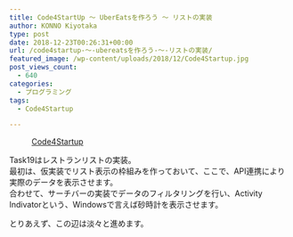 ```yaml
---
title: Code4StartUp ～ UberEatsを作ろう ～ リストの実装
author: KONNO Kiyotaka
type: post
date: 2018-12-23T00:26:31+00:00
url: /code4startup-～-ubereatsを作ろう-～-リストの実装/
featured_image: /wp-content/uploads/2018/12/Code4Startup.jpg
post_views_count:
  - 640
categories:
  - プログラミング
tags:
  - Code4Startup

---
```

<figure class="wp-block-image"><img src="https://i1.wp.com/www.programmers-office.ml/wp-content/uploads/2018/12/Code4Startup.jpg?ssl=1" alt="" class="wp-image-2504" srcset="https://i1.wp.com/www.programmers-office.ml/wp-content/uploads/2018/12/Code4Startup.jpg?w=800&ssl=1 800w, https://i1.wp.com/www.programmers-office.ml/wp-content/uploads/2018/12/Code4Startup.jpg?resize=300%2C159&ssl=1 300w, https://i1.wp.com/www.programmers-office.ml/wp-content/uploads/2018/12/Code4Startup.jpg?resize=768%2C408&ssl=1 768w" sizes="(max-width: 800px) 100vw, 800px" data-recalc-dims="1" /><figcaption><a rel="noreferrer noopener" href="https://code4startup.com/?ref=kiyotakakonno" target="_blank">Code4Startup</a></figcaption></figure> 

Task19はレストランリストの実装。  
最初は、仮実装でリスト表示の枠組みを作っておいて、ここで、API連携により実際のデータを表示させます。  
合わせて、サーチバーの実装でデータのフィルタリングを行い、Activity Indivatorという、Windowsで言えば砂時計を表示させます。

とりあえず、この辺は淡々と進めます。<figure class="wp-block-image">

<a href="//af.moshimo.com/af/c/click?a_id=1261851&p_id=1783&pc_id=3414&pl_id=25157&guid=ON" target="_blank" rel="noreferrer noopener"><img src="https://i0.wp.com/image.moshimo.com/af-img/0303/000000025157.jpg" alt="" data-recalc-dims="1" /></a></figure>